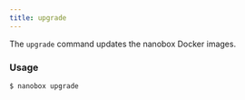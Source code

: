```yaml
---
title: upgrade
---
```


The `upgrade` command updates the nanobox Docker images.

### Usage
```shell
$ nanobox upgrade
```